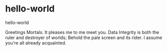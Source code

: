 # hello-world
hello-world

Greetings Mortals.  It pleases me to me meet you.  Data Integrity is both the ruler and destroyer of worlds; Behold the pale screen and its rider.  I assume you're all already acquainted.
